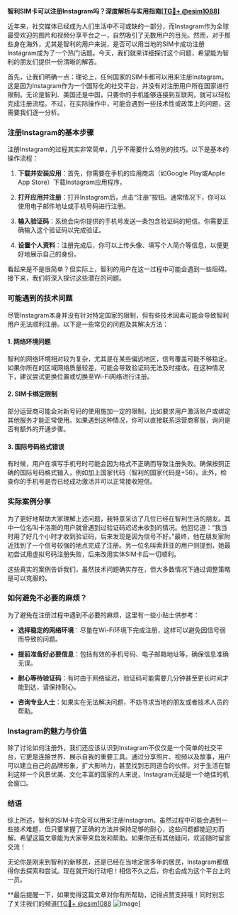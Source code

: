 **智利SIM卡可以注册Instagram吗？深度解析与实用指南[[TG💪+ @esim1088](https://t.me/s/esim1088)]**

近年来，社交媒体已经成为人们生活中不可或缺的一部分，而Instagram作为全球最受欢迎的图片和视频分享平台之一，自然吸引了无数用户的目光。然而，对于那些身在海外，尤其是智利的用户来说，是否可以用当地的SIM卡成功注册Instagram成为了一个热门话题。今天，我们就来详细探讨这个问题，希望能为智利的朋友们提供一份清晰的解答。

首先，让我们明确一点：理论上，任何国家的SIM卡都可以用来注册Instagram。这是因为Instagram作为一个国际化的社交平台，并没有对注册用户所在国家进行限制。无论是智利、美国还是中国，只要你的手机能够连接到互联网，就可以轻松完成注册流程。不过，在实际操作中，可能会遇到一些技术性或政策上的问题，这需要我们逐一分析。

### 注册Instagram的基本步骤

注册Instagram的过程其实非常简单，几乎不需要什么特别的技巧。以下是基本的操作流程：

1. **下载并安装应用**：首先，你需要在手机的应用商店（如Google Play或Apple App Store）下载Instagram应用程序。
   
2. **打开应用并注册**：打开Instagram后，点击“注册”按钮。通常情况下，你可以使用电子邮件地址或手机号码进行注册。

3. **输入验证码**：系统会向你提供的手机号发送一条包含验证码的短信。你需要正确输入这个验证码以完成验证。

4. **设置个人资料**：注册完成后，你可以上传头像、填写个人简介等信息，以便更好地展示自己的身份。

看起来是不是很简单？但实际上，智利的用户在这一过程中可能会遇到一些阻碍。接下来，我们将深入探讨这些潜在的问题。

### 可能遇到的技术问题

尽管Instagram本身并没有针对特定国家的限制，但有些技术因素可能会导致智利用户无法顺利注册。以下是一些常见的问题及其解决方法：

#### 1. 网络环境问题

智利的网络环境相对较为复杂，尤其是在某些偏远地区，信号覆盖可能不够稳定。如果你所在的区域网络质量较差，可能会导致验证码无法及时接收。在这种情况下，建议尝试更换位置或切换至Wi-Fi网络进行注册。

#### 2. SIM卡绑定限制

部分运营商可能会对新号码的使用施加一定的限制，比如要求用户激活账户或绑定其他服务才能正常使用。如果遇到这种情况，你可以直接联系运营商客服，询问是否有额外的开通步骤。

#### 3. 国际号码格式错误

有时候，用户在填写手机号时可能会因为格式不正确而导致注册失败。确保按照正确的国际号码格式输入，例如加上国家代码（智利的国家代码是+56）。此外，检查你的手机号是否已经成功激活并可以正常接收短信。

### 实际案例分享

为了更好地帮助大家理解上述问题，我特意采访了几位已经在智利生活的朋友。其中一位名叫卡洛斯的用户就曾遇到过验证码迟迟未收到的情况。他回忆道：“我当时用了好几个小时才收到验证码，后来发现是因为信号不好。”最终，他在朋友家附近找到了一个信号较强的地点完成了注册。另一位名叫索菲亚的用户则提到，她最初尝试用虚拟号码注册失败，后来改用实体SIM卡后一切顺利。

这些真实的案例告诉我们，虽然技术问题确实存在，但大多数情况下通过调整策略是可以克服的。

### 如何避免不必要的麻烦？

为了避免在注册过程中遇到不必要的麻烦，这里有一些小贴士供参考：

- **选择稳定的网络环境**：尽量在Wi-Fi环境下完成注册，这样可以避免因信号弱而导致的问题。
  
- **提前准备好必要信息**：包括有效的手机号码、电子邮箱地址等，确保信息准确无误。

- **耐心等待验证码**：有时由于网络延迟，验证码可能需要几分钟甚至更长时间才能到达，请保持耐心。

- **咨询专业人士**：如果实在无法解决问题，不妨寻求当地的朋友或者技术人员的帮助。

### Instagram的魅力与价值

除了讨论如何注册外，我们还应该认识到Instagram不仅仅是一个简单的社交平台，它更是连接世界、展示自我的重要工具。通过分享照片、视频以及故事，用户可以建立自己的品牌形象，扩大影响力，甚至找到志同道合的伙伴。对于生活在智利这样一个风景优美、文化丰富的国家的人来说，Instagram无疑是一个绝佳的机会窗口。

### 结语

综上所述，智利的SIM卡完全可以用来注册Instagram。虽然过程中可能会遇到一些技术难题，但只要掌握了正确的方法并保持足够的耐心，这些问题都能迎刃而解。希望这篇文章能为大家带来启发和帮助。如果你还有其他疑问，欢迎随时留言交流！

无论你是刚来到智利的新移民，还是已经在当地定居多年的居民，Instagram都值得你去探索和尝试。现在就开始行动吧！相信不久之后，你也会成为这个平台上的一员。

**最后提醒一下，如果觉得这篇文章对你有所帮助，记得点赞支持哦！同时别忘了关注我们的频道[[TG💪+ @esim1088](https://t.me/s/esim1088) ![Image](https://i.postimg.cc/4NQfJmqS/Snipaste-2025-05-13-00-14-12.png)]